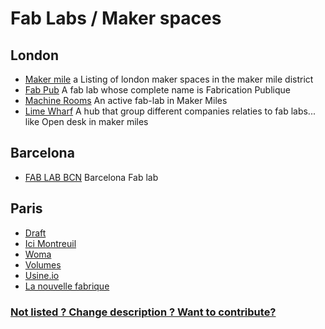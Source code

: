 # Fab Labs / Maker spaces

## London

* [Maker mile](http://makermile.cc) a Listing of london maker spaces in the maker mile district
* [Fab Pub](http://fab.pub/) A fab lab whose complete name is Fabrication Publique
* [Machine Rooms](http://machinesroom.org/) An active fab-lab in Maker Miles
* [Lime Wharf](http://limewharf.org) A hub that group different companies relaties to fab labs... like Open desk in maker miles

## Barcelona

* [FAB LAB BCN](http://fablabbcn.org) Barcelona Fab lab

## Paris

* [Draft](http://www.ateliers-draft.com/) 
* [Ici Montreuil](http://www.icimontreuil.com/)
* [Woma](http://www.woma.fr/)
* [Volumes](https://github.com/sinsunsan/open-source-architecture/tree/c7456726ecb928583cd919b6b90c0a84f2204628/volumesparis.org)
* [Usine.io](http://www.usine.io/)
* [La nouvelle fabrique](http://www.nouvellefabrique.fr/)

### [Not listed ? Change description ? Want to contribute?]()

